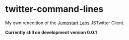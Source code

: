 twitter-command-lines
=====================

My own renedition of the [Jumpstart Labs](http://tutorials.jumpstartlab.com/projects/jstwitter.html) JSTwitter Client. 

**Currently still on development version 0.0.1**
